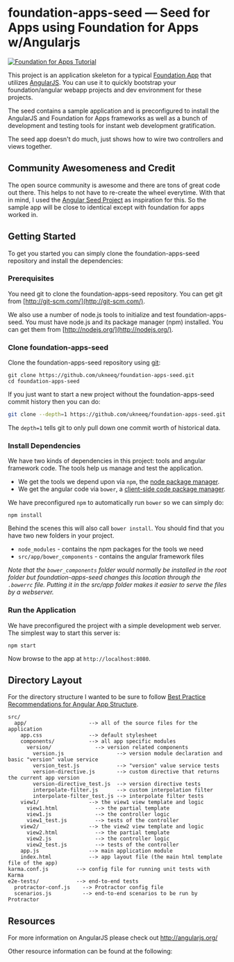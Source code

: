 # foundation-apps-seed — Seed for Apps using Foundation for Apps w/Angularjs
[![Foundation for Apps Tutorial](http://fedil.ukneeq.com/wp-content/uploads/2015/02/foundation-apps-angularjs.png)](http://fedil.ukneeq.com/technology/tutorial-foundation-for-apps-setup-with-angularjs-best-practices/)

This project is an application skeleton for a typical [Foundation App](http://foundation.zurb.com/apps/) that utilizes [AngularJS](http://angularjs.org/).
You can use it to quickly bootstrap your foundation/angular webapp projects and dev environment for these projects.

The seed contains a sample application and is preconfigured to install the AngularJS and Foundation for Apps frameworks as well as a bunch of development and testing tools for instant web development gratification.

The seed app doesn't do much, just shows how to wire two controllers and views together.

## Community Awesomeness and Credit
The open source community is awesome and there are tons of great code out there. This helps to not have to re-create the wheel everytime. With that in mind, I used the [Angular Seed Project](https://github.com/angular/angular-seed) as inspiration for this. So the sample app will be close to identical except with foundation for apps worked in.

## Getting Started

To get you started you can simply clone the foundation-apps-seed repository and install the dependencies:

### Prerequisites

You need git to clone the foundation-apps-seed repository. You can get git from
[http://git-scm.com/](http://git-scm.com/).

We also use a number of node.js tools to initialize and test foundation-apps-seed. You must have node.js and its package manager (npm) installed.  You can get them from [http://nodejs.org/](http://nodejs.org/).

### Clone foundation-apps-seed

Clone the foundation-apps-seed repository using [git][git]:

```
git clone https://github.com/ukneeq/foundation-apps-seed.git
cd foundation-apps-seed
```

If you just want to start a new project without the foundation-apps-seed commit history then you can do:

```bash
git clone --depth=1 https://github.com/ukneeq/foundation-apps-seed.git <your-project-name>
```

The `depth=1` tells git to only pull down one commit worth of historical data.

### Install Dependencies

We have two kinds of dependencies in this project: tools and angular framework code.  The tools help us manage and test the application.

* We get the tools we depend upon via `npm`, the [node package manager][npm].
* We get the angular code via `bower`, a [client-side code package manager][bower].

We have preconfigured `npm` to automatically run `bower` so we can simply do:

```
npm install
```

Behind the scenes this will also call `bower install`.  You should find that you have two new
folders in your project.

* `node_modules` - contains the npm packages for the tools we need
* `src/app/bower_components` - contains the angular framework files

*Note that the `bower_components` folder would normally be installed in the root folder but foundation-apps-seed changes this location through the `.bowerrc` file.  Putting it in the src/app folder makes it easier to serve the files by a webserver.*

### Run the Application

We have preconfigured the project with a simple development web server.  The simplest way to start this server is:

```
npm start
```

Now browse to the app at `http://localhost:8080`.



## Directory Layout

For the directory structure I wanted to be sure to follow [Best Practice Recommendations for Angular App Structure](https://docs.google.com/document/d/1XXMvReO8-Awi1EZXAXS4PzDzdNvV6pGcuaF4Q9821Es/pub).

```
src/
  app/                    --> all of the source files for the application
    app.css               --> default stylesheet
    components/           --> all app specific modules
      version/              --> version related components
        version.js                 --> version module declaration and basic "version" value service
        version_test.js            --> "version" value service tests
        version-directive.js       --> custom directive that returns the current app version
        version-directive_test.js  --> version directive tests
        interpolate-filter.js      --> custom interpolation filter
        interpolate-filter_test.js --> interpolate filter tests
    view1/                --> the view1 view template and logic
      view1.html            --> the partial template
      view1.js              --> the controller logic
      view1_test.js         --> tests of the controller
    view2/                --> the view2 view template and logic
      view2.html            --> the partial template
      view2.js              --> the controller logic
      view2_test.js         --> tests of the controller
    app.js                --> main application module
    index.html            --> app layout file (the main html template file of the app)
karma.conf.js         --> config file for running unit tests with Karma
e2e-tests/            --> end-to-end tests
  protractor-conf.js    --> Protractor config file
  scenarios.js          --> end-to-end scenarios to be run by Protractor
```

## Resources

For more information on AngularJS please check out http://angularjs.org/

Other resource information can be found at the following:

[foundation apps]: http://foundation.zurb.com/apps/
[git]: http://git-scm.com/
[bower]: http://bower.io
[npm]: https://www.npmjs.org/
[node]: http://nodejs.org
[protractor]: https://github.com/angular/protractor
[jasmine]: http://jasmine.github.io
[karma]: http://karma-runner.github.io
[travis]: https://travis-ci.org/
[http-server]: https://github.com/nodeapps/http-server
